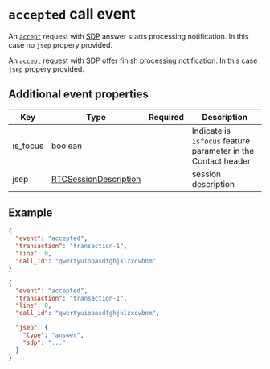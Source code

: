 # `accepted` call event

An [`accept`](../../requests/call/accept.md) request with [SDP](https://developer.mozilla.org/en-US/docs/Glossary/SDP) answer starts processing notification. In this case no `jsep` propery provided.

An [`accept`](../../requests/call/accept.md) request with [SDP](https://developer.mozilla.org/en-US/docs/Glossary/SDP) offer finish processing notification. In this case `jsep` propery provided.

## Additional event properties

| Key | Type | Required | Description |
| --- | --- | :---: | --- |
| is_focus | boolean | | Indicate is `isfocus` feature parameter in the Contact header |
| jsep | [RTCSessionDescription](https://developer.mozilla.org/en-US/docs/Web/API/RTCSessionDescription) | | session description |

## Example

```json
{
  "event": "accepted",
  "transaction": "transaction-1",
  "line": 0,
  "call_id": "qwertyuiopasdfghjklzxcvbnm"
}
```

```json
{
  "event": "accepted",
  "transaction": "transaction-1",
  "line": 0,
  "call_id": "qwertyuiopasdfghjklzxcvbnm",

  "jsep": {
    "type": "answer",
    "sdp": "..."
  }
}
```
